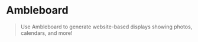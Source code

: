 # Ambleboard
> Use Ambleboard to generate website-based displays showing photos, calendars, and more!